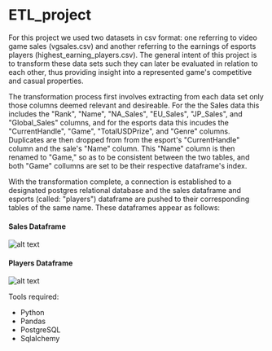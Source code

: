 # ETL_project

For this project we used two datasets in csv format: one referring to video game sales (vgsales.csv) and another referring to the earnings of esports players (highest_earning_players.csv). The general intent of this project is to transform these data sets such they can later be evaluated in relation to each other, thus providing insight into a represented game's competitive and casual properties.

The transformation process first involves extracting from each data set only those columns deemed relevant and desireable. For the the Sales data this includes the "Rank", "Name", "NA_Sales", "EU_Sales", "JP_Sales", and "Global_Sales" columns, and for the esports data this incudes the "CurrentHandle", "Game", "TotalUSDPrize", and "Genre" columns. Duplicates are then dropped from from the esport's "CurrentHandle" column and the sale's "Name" column. This "Name" column is then renamed to "Game," so as to be consistent between the two tables, and both "Game" collumns are set to be their respective dataframe's index.

With the transformation complete, a connection is established to a designated postgres relational database and the sales dataframe and esports (called: "players") dataframe are pushed to their corresponding tables of the same name. These dataframes appear as follows:

#### Sales Dataframe
![alt text](https://github.com/IIVIIIII/Esports_ETL/blob/main/photos/final_sales_data.png?raw=true)

#### Players Dataframe
![alt text](https://github.com/IIVIIIII/Esports_ETL/blob/main/photos/final_player_data.png?raw=true)



Tools required:
- Python
- Pandas
- PostgreSQL
- Sqlalchemy